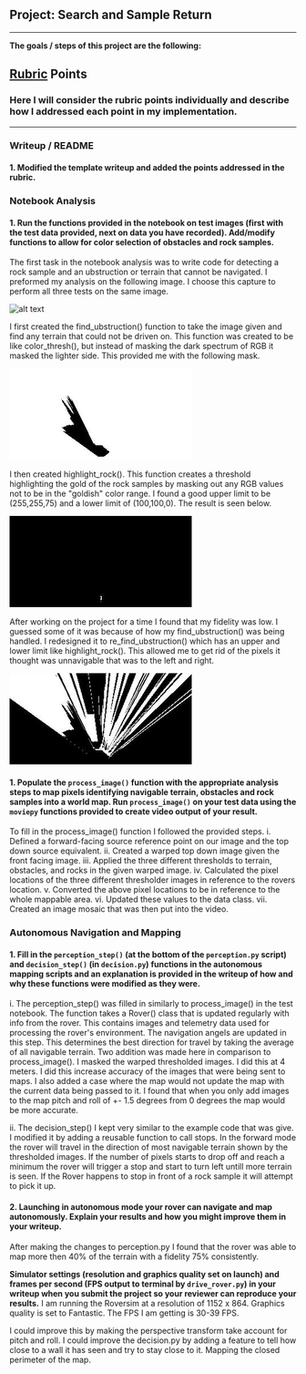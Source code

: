 ## Project: Search and Sample Return

---


**The goals / steps of this project are the following:**  

[//]: # (Image References)

[image1]: ./misc/rover_image.jpg
[image2]: ./calibration_images/example_grid1.jpg
[image3]: ./calibration_images/example_rock1.jpg 
[image4]: ./output/warped_ubs1.jpg
[image5]: ./output/warped_ubs2.jpg
[image6]: ./output/rock_found.jpg

## [Rubric](https://review.udacity.com/#!/rubrics/916/view) Points
### Here I will consider the rubric points individually and describe how I addressed each point in my implementation.  

---
### Writeup / README

#### 1. Modified the template writeup and added the points addressed in the rubric. 

### Notebook Analysis
#### 1. Run the functions provided in the notebook on test images (first with the test data provided, next on data you have recorded). Add/modify functions to allow for color selection of obstacles and rock samples.
The first task in the notebook analysis was to write code for detecting a rock sample and an ubstruction or terrain that cannot be navigated. 
I preformed my analysis on the following image. I choose this capture to perform all three tests on the same image. 

![alt text][image3]

I first created the find_ubstruction() function to take the image given and find any terrain that could not be driven on. 
This function was created to be like color_thresh(), but instead of masking the dark spectrum of RGB it masked the lighter side. 
This provided me with the following mask.

![alt text][image4]

I then created highlight_rock(). This function creates a threshold highlighting the gold of the rock samples by masking out any RGB values not to be in the "goldish" color range. 
I found a good upper limit to be (255,255,75) and a lower limit of (100,100,0). The result is seen below. 

![alt text][image6]

After working on the project for a time I found that my fidelity was low. I guessed some of it was because of how my find_ubstruction() was being handled. 
I redesigned it to re_find_ubstruction() which has an upper and lower limit like highlight_rock(). This allowed me to get rid of the pixels it thought was unnavigable that was to the left and right.

![alt text][image5]

#### 1. Populate the `process_image()` function with the appropriate analysis steps to map pixels identifying navigable terrain, obstacles and rock samples into a world map.  Run `process_image()` on your test data using the `moviepy` functions provided to create video output of your result. 
To fill in the process_image() function I followed the provided steps. 
i. Defined a forward-facing source reference point on our image and the top down source equivalent. 
ii. Created a warped top down image given the front facing image. 
iii. Applied the three different thresholds to terrain, obstacles, and rocks in the given warped image. 
iv. Calculated the pixel locations of the three different thresholder images in reference to the rovers location. 
v. Converted the above pixel locations to be in reference to the whole mappable area. 
vi. Updated these values to the data class. 
vii. Created an image mosaic that was then put into the video. 

### Autonomous Navigation and Mapping

#### 1. Fill in the `perception_step()` (at the bottom of the `perception.py` script) and `decision_step()` (in `decision.py`) functions in the autonomous mapping scripts and an explanation is provided in the writeup of how and why these functions were modified as they were.
i. The perception_step() was filled in similarly to process_image() in the test notebook. The function takes a Rover() class that is updated regularly with info from the rover. 
This contains images and telemetry data used for processing the rover's environment. The navigation angels are updated in this step. This determines the best direction for travel by taking the average of all navigable terrain. 
Two addition was made here in comparison to process_image(). I masked the warped thresholded images. I did this at 4 meters. I did this increase accuracy of the images that were being sent to maps. 
I also added a case where the map would not update the map with the current data being passed to it. I found that when you only add images to the map pitch and roll of +- 1.5 degrees from 0 degrees the map would be more accurate. 

ii. The decision_step() I kept very similar to the example code that was give. I modified it by adding a reusable function to call stops.
In the forward mode the rover will travel in the direction of most navigable terrain shown by the thresholded images. 
If the number of pixels starts to drop off and reach a minimum the rover will trigger a stop and start to turn left untill more terrain is seen. 
If the Rover happens to stop in front of a rock sample it will attempt to pick it up.

#### 2. Launching in autonomous mode your rover can navigate and map autonomously.  Explain your results and how you might improve them in your writeup.  
After making the changes to perception.py I found that the rover was able to map more then 40% of the terrain with a fidelity 75% consistently. 




**Simulator settings (resolution and graphics quality set on launch) and frames per second (FPS output to terminal by `drive_rover.py`) in your writeup when you submit the project so your reviewer can reproduce your results.**
I am running the Roversim at a resolution of 1152 x 864. Graphics quality is set to Fantastic. The FPS I am getting is 30-39 FPS. 

I could improve this by making the perspective transform take account for pitch and roll. I could improve the decision.py 
by adding a feature to tell how close to a wall it has seen and try to stay close to it. Mapping the closed perimeter of the map. 






